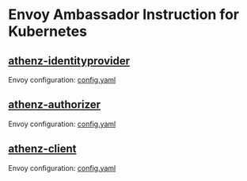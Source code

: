 # Envoy Ambassador Instruction for Kubernetes

## [athenz-identityprovider](../kubernetes/athenz-identityprovider)

Envoy configuration: [config.yaml](../kubernetes/athenz-identityprovider/kustomize/envoy/config.yaml)

## [athenz-authorizer](../kubernetes/athenz-authorizer)

Envoy configuration: [config.yaml](../kubernetes/athenz-authorizer/kustomize/envoy/config.yaml)

## [athenz-client](../kubernetes/athenz-client)

Envoy configuration: [config.yaml](../kubernetes/athenz-client/kustomize/envoy/config.yaml)


